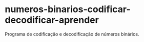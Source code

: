 # numeros-binarios-codificar-decodificar-aprender
Programa de codificação e decodificação de números binários.
